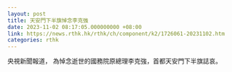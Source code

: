 ```yaml
---
layout: post
title: 天安門下半旗悼念李克強
date: 2023-11-02 08:17:05.000000000 +08:00
link: https://news.rthk.hk/rthk/ch/component/k2/1726061-20231102.htm
categories: rthk
---
```


央視新聞報道， 為悼念逝世的國務院原總理李克強，首都天安門下半旗誌哀。
